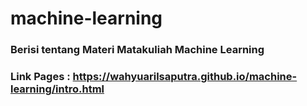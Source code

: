 # machine-learning
### Berisi tentang Materi Matakuliah Machine Learning
### Link Pages : https://wahyuarilsaputra.github.io/machine-learning/intro.html
